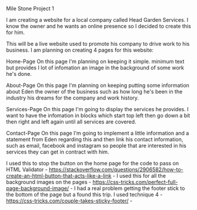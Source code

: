 Mile Stone Project 1

I am creating a website for a local company called Head Garden Services. I know the owner and he wants an online presence so I decided to create this for him.

This will be a live website used to promote his company to drive work to his business.
I am planning on creating 4 pages for this website:

Home-Page
On this page I'm planning on keeping it simple. minimum text but provides I lot of infomation an image in the background of some work he's done.

About-Page
On this page I'm planning on keeping putting some information about Eden the owner of the business such as how long he's been in the industry his dreams for the company and work history.

Services-Page
On this page I'm going to display the services he provides. I want to have the infomation in blocks which start top left then go down a bit then right and left again until all services are covered.

Contact-Page
On this page I'm going to implement a little information and a statement from Eden regarding this and then link his contact information, such as email, facebook and instagram so people that are interested in his services
they can get in contract with him.



I used this to stop the button on the home page for the code to pass on HTML Validator - https://stackoverflow.com/questions/2906582/how-to-create-an-html-button-that-acts-like-a-link -
I used this for all the background images on the pages - https://css-tricks.com/perfect-full-page-background-image/ - 
I had a real problem getting the footer stick to the bottom of the page but a found this trip. I used technique 4 - https://css-tricks.com/couple-takes-sticky-footer/ -